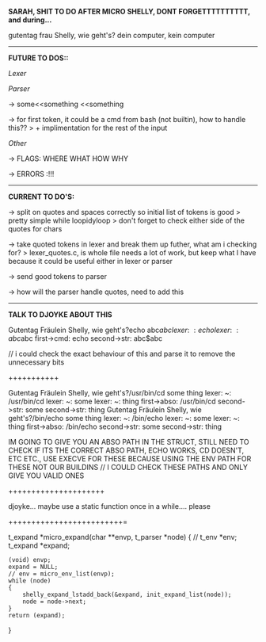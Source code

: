**SARAH, SHIT TO DO AFTER MICRO SHELLY, DONT FORGETTTTTTTTTT, and during...**

gutentag frau Shelly, wie geht's?
dein computer, kein computer

---------------------------------------------------------------------------------
**FUTURE TO DOS::**

*Lexer*


*Parser*

-> some<<something 
	<<something

-> for first token, it could be a cmd from bash (not builtin), how to handle this??
	> + implimentation for the rest of the input

*Other*

-> FLAGS: WHERE WHAT HOW WHY

-> ERRORS :!!!


---------------------------------------------------------------------------------
**CURRENT TO DO'S:**

-> split on quotes and spaces correctly so initial list of tokens is good
	> pretty simple while loopidyloop
	> don't forget to check either side of the quotes for chars

-> take quoted tokens in lexer and break them up futher, what am i checking for?
	> lexer_quotes.c, is whole file needs a lot of work, but keep what I have
		because it could be useful either in lexer or parser

-> send good tokens to parser

-> how will the parser handle quotes, need to add this


---------------------------------------------------------------------------------
**TALK TO DJOYKE ABOUT THIS**

Gutentag Fräulein Shelly, wie geht's?echo abc$abc
lexer: 		~: echo
lexer: 		~: abc$abc
first->cmd: echo
second->str: abc$abc 

// i could check the exact behaviour of this and parse it to remove the unnecessary bits

+++++++++++

Gutentag Fräulein Shelly, wie geht's?/usr/bin/cd some thing
lexer: 		~: /usr/bin/cd
lexer: 		~: some
lexer: 		~: thing
first->abso: /usr/bin/cd
second->str: some
second->str: thing
Gutentag Fräulein Shelly, wie geht's?/bin/echo some thing
lexer: 		~: /bin/echo
lexer: 		~: some
lexer: 		~: thing
first->abso: /bin/echo
second->str: some
second->str: thing

IM GOING TO GIVE YOU AN ABSO PATH IN THE STRUCT, STILL NEED TO CHECK IF ITS THE CORRECT 
ABSO PATH, ECHO WORKS, CD DOESN'T, ETC ETC., USE EXECVE FOR THESE BECAUSE USING
THE ENV PATH FOR THESE NOT OUR BUILDINS
// I COULD CHECK THESE PATHS AND ONLY GIVE YOU VALID ONES

+++++++++++++++++++++

djoyke... maybe use a static function once in a while.... please

+++++++++++++++++++++++++=


t_expand	*micro_expand(char **envp, t_parser *node)
{
	// t_env	    *env;
    t_expand    *expand;

    (void) envp;
	expand = NULL;
	// env = micro_env_list(envp);
	while (node)
	{
        shelly_expand_lstadd_back(&expand, init_expand_list(node));
		node = node->next;
	}
	return (expand);
}


